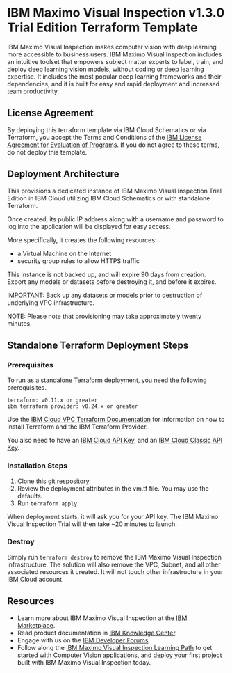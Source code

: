 # IBM Maximo Visual Inspection v1.3.0 Trial Edition Terraform Template

IBM Maximo Visual Inspection makes computer vision with deep learning more accessible to business users. IBM Maximo Visual Inspection includes an intuitive toolset that empowers subject matter experts to label, train, and deploy deep learning vision models, without coding or deep learning expertise. It includes the most popular deep learning frameworks and their dependencies, and it is built for easy and rapid deployment and increased team productivity.

## License Agreement
By deploying this terraform template via IBM Cloud Schematics or via Terraform, you accept the Terms and Conditions of the [IBM License Agreement for Evaluation of Programs](https://www14.software.ibm.com/cgi-bin/weblap/lap.pl?li_formnum=L-CKIE-BL45W3).  If you do not agree to these terms, do not deploy this template.

## Deployment Architecture

This provisions a dedicated instance of IBM Maximo Visual Inspection Trial Edition in IBM Cloud utilizing IBM Cloud Schematics or with standalone Terraform.

Once created, its public IP address along with a username and password to log into the application will be displayed for easy access.

More specifically, it creates the following resources:

* a Virtual Machine on the Internet
* security group rules to allow HTTPS traffic

This instance is not backed up, and will expire 90 days from creation. Export any models or datasets before destroying it, and before it expires.

IMPORTANT: Back up any datasets or models prior to destruction of underlying VPC infrastructure.

NOTE: Please note that provisioning may take approximately twenty minutes.


## Standalone Terraform Deployment Steps

### Prerequisites

To run as a standalone Terraform deployment, you need the following prerequisites.

```
terraform: v0.11.x or greater
ibm terraform provider: v0.24.x or greater
```

Use the [IBM Cloud VPC Terraform Documentation](https://cloud.ibm.com/docs/terraform?topic=terraform-getting-started#install) for information on how to install Terraform and the IBM Terraform Provider.

You also need to have an [IBM Cloud API Key](https://cloud.ibm.com/docs/iam?topic=iam-userapikey), and an [IBM Cloud Classic API Key](https://cloud.ibm.com/docs/iam?topic=iam-classic_keys).

### Installation Steps

1. Clone this git respository
2. Review the deployment attributes in the vm.tf file.  You may use the defaults.
3. Run `terraform apply`

When deployment starts, it will ask you for your API key.  The IBM Maximo Visual Inspection Trial will then take ~20 minutes to launch.

### Destroy

Simply run `terraform destroy` to remove the IBM Maximo Visual Inspection infrastructure.  The solution will also remove the VPC, Subnet, and all other associated resources it created.  It will not touch other infrastructure in your IBM Cloud account.


## Resources
* Learn more about IBM Maximo Visual Inspection at the [IBM Marketplace](https://www.ibm.com/us-en/marketplace/ibm-powerai-vision).
* Read product documentation in [IBM Knowledge Center](https://www.ibm.com/support/knowledgecenter/en/SSRU69_1.3.0/).
* Engage with us on the [IBM Developer Forums](https://developer.ibm.com/answers/smart-spaces/361/powerai.html).
* Follow along the [IBM Maximo Visual Inspection Learning Path](https://developer.ibm.com/series/learning-path-powerai-vision/) to get started with Computer Vision applications, and deploy your first project built with IBM Maximo Visual Inspection today.
